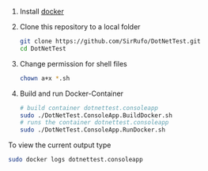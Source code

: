 1. Install [docker]

2. Clone this repository to a local folder

    ```bash
    git clone https://github.com/SirRufo/DotNetTest.git
    cd DotNetTest
    ```

3. Change permission for shell files

    ```bash
    chown a+x *.sh
    ```
    
4. Build and run Docker-Container

    ```bash
    # build container dotnettest.consoleapp
    sudo ./DotNetTest.ConsoleApp.BuildDocker.sh
    # runs the container dotnettest.consoleapp
    sudo ./DotNetTest.ConsoleApp.RunDocker.sh
    ```

To view the current output type

```bash
sudo docker logs dotnettest.consoleapp
```

[docker]: https://www.docker.com
